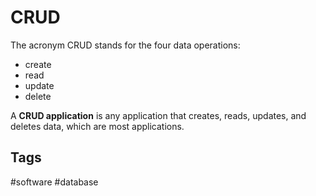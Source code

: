 # CRUD
The acronym CRUD stands for the four data operations:

* create  
* read  
* update  
* delete  

A **CRUD application** is any application that creates, reads, updates, and deletes data, which are most applications.  

## Tags
#software #database
